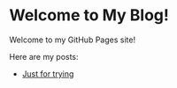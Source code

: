 # Welcome to My Blog!
Welcome to my GitHub Pages site!

Here are my posts:

- [Just for trying](trying.md)
